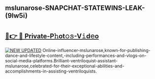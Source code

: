 ## mslunarose-SNAPCHAT-STATEWINS-LEAK-(9lw5i)


# <h2><a href="https://mediaupload.pro?-20M">🔗👉 🔴 Private-P𝚑ot𝚘𝚜-V𝚒d𝚎o</a></h2>

[![NEW UPDATED](https://i.imgur.com/0qMVB7G.gif)](https://mediaupload.pro?-20M)
Online-influencer-mslunarose,known-for-publishing-dance-and-lifestyle-content,-including-performances-and-vlogs-on-social-media-platforms.Brilliant-ventriloquist-assistant-mslunarose,celebrated-for-their-exceptional-abilities-and-accomplishments-in-assisting-ventriloquists.  